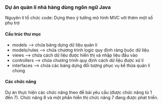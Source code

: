 ### Dự án quản lí nhà hàng dùng ngôn ngữ Java

Nguyên lí tổ chức code:
Dựng theo ý tưởng mô hình MVC với thêm một số phụ trợ

#### Cấu trúc thư mục

- models --> chứa bảng dựng dữ liệu quản lí
- models/rules --> chứa chương trình logic quy định ràng buộc dữ liệu
- views --> chứa cách dữ liệu được hiển thị và nhập liệu đầu vào
- controllers --> chứa chương trình quy định cách dữ liệu được xử lí
- interfaces --> chứa các bảng dựng đối tượng phục vụ kế thừa quản lí chúng

#### Các chức năng

Dự án thực hiện các chức năng theo đề bài yêu cầu (được chức năng tù 1 đến 7). Chức năng 8 và một phần hiển thị chức năng 7 đang được
phát triển.

